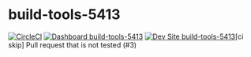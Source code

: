 # build-tools-5413

[![CircleCI](https://circleci.com/gh/pantheon-ci-bot/build-tools-5413.svg?style=shield)](https://circleci.com/gh/pantheon-ci-bot/build-tools-5413)
[![Dashboard build-tools-5413](https://img.shields.io/badge/dashboard-build_tools_5413-yellow.svg)](https://dashboard.pantheon.io/sites/47243bfa-3df7-4f69-be0a-becee8f1b775#dev/code)
[![Dev Site build-tools-5413](https://img.shields.io/badge/site-build_tools_5413-blue.svg)](http://dev-build-tools-5413.pantheonsite.io/)[ci skip] Pull request that is not tested (#3)
